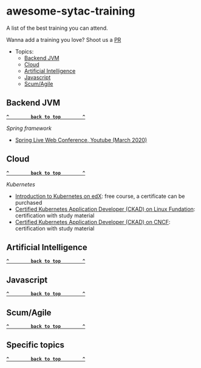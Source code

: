 # awesome-sytac-training
A list of the best training you can attend.

Wanna add a training you love? Shoot us a [PR](https://help.github.com/en/github/collaborating-with-issues-and-pull-requests/creating-a-pull-request)


- Topics:
  - [Backend JVM](#backend-jvm)
  - [Cloud](#cloud)
  - [Artificial Intelligence](#artificial-intelligence)
  - [Javascript](#javascript)
  - [Scum/Agile](#scumagile)
  
  
## Backend JVM

**[`^        back to top        ^`](#)**

_Spring framework_
- [Spring Live Web Conference, Youtube (March 2020)](https://www.youtube.com/watch?v=F-EdDnjF6ao&list=PLgGXSWYM2FpOAQjMXE9ynaV7uDrPVpGWw)

## Cloud

**[`^        back to top        ^`](#)**

_Kubernetes_

- [Introduction to Kubernetes on edX](https://www.edx.org/course/introduction-to-kubernetes): free course, a certificate can be purchased
- [Certified Kubernetes Application Developer (CKAD) on Linux Fundation](https://training.linuxfoundation.org/certification/certified-kubernetes-application-developer-ckad/): certification with study material
- [Certified Kubernetes Application Developer (CKAD) on CNCF](https://www.cncf.io/certification/ckad/): certification with study material

## Artificial Intelligence
  
**[`^        back to top        ^`](#)**
  
## Javascript
 
**[`^        back to top        ^`](#)**
 
## Scum/Agile
  
**[`^        back to top        ^`](#)**
  
## Specific topics
  
**[`^        back to top        ^`](#)**
 
